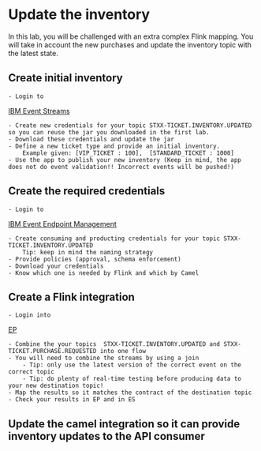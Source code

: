 # Update the inventory

In this lab, you will be challenged with an extra complex Flink mapping. You will take in account the new purchases and 
update the inventory topic with the latest state.

## Create initial inventory

	- Login to 
[IBM Event Streams](https://es-demo-ibm-es-ui-tools.apps.itz-c8kjj5.infra01-lb.fra02.techzone.ibm.com)
	
	- Create new credentials for your topic STXX-TICKET.INVENTORY.UPDATED so you can reuse the jar you downloaded in the first lab.
	- Download these credentials and update the jar
	- Define a new ticket type and provide an initial inventory.
		Example given: [VIP_TICKET : 100],  [STANDARD_TICKET : 1000]
	- Use the app to publish your new inventory (Keep in mind, the app does not do event validation!! Incorrect events will be pushed!)
	
## Create the required credentials
	- Login to 
[IBM Event Endpoint Management](https://eem-demo-mgr-ibm-eem-manager-tools.apps.itz-c8kjj5.infra01-lb.fra02.techzone.ibm.com)
	
	- Create consuming and producting credentials for your topic STXX-TICKET.INVENTORY.UPDATED
		Tip: keep in mind the naming strategy
	- Provide policies (approval, schema enforcement)
	- Download your credentials
	- Know which one is needed by Flink and which by Camel
	
## Create a Flink integration 

	- Login into 
[EP](https://ep-demo-ibm-ep-rt-tools.apps.itz-c8kjj5.infra01-lb.fra02.techzone.ibm.com)

	- Combine the your topics  STXX-TICKET.INVENTORY.UPDATED and STXX-TICKET.PURCHASE.REQUESTED into one flow
	- You will need to combine the streams by using a join 
		- Tip: only use the latest version of the correct event on the correct topic
		- Tip: do plenty of real-time testing before producing data to your new destination topic!
	- Map the results so it matches the contract of the destination topic
	- Check your results in EP and in ES
	
## Update the camel integration so it can provide inventory updates to the API consumer

	
